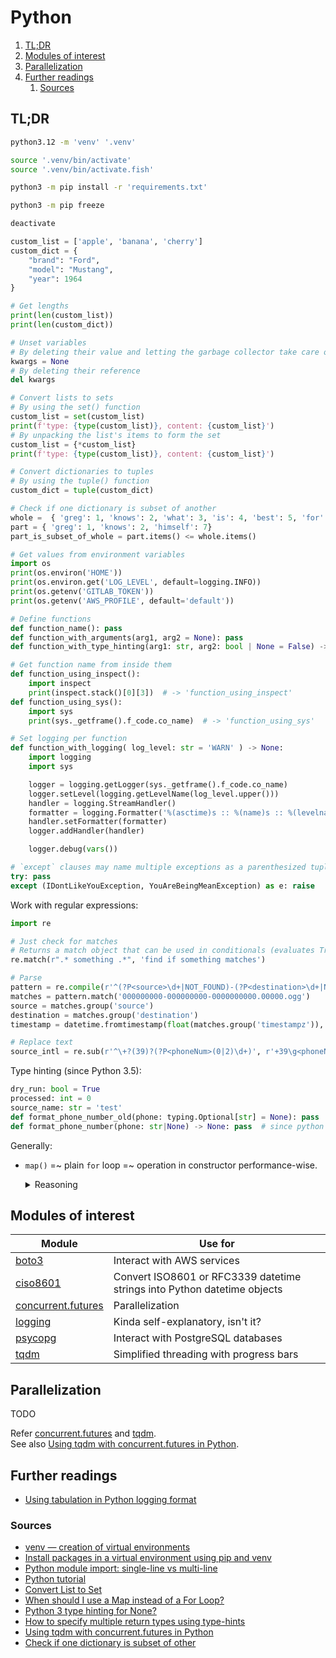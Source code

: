 # Python

1. [TL;DR](#tldr)
1. [Modules of interest](#modules-of-interest)
1. [Parallelization](#parallelization)
1. [Further readings](#further-readings)
   1. [Sources](#sources)

## TL;DR

```sh
python3.12 -m 'venv' '.venv'

source '.venv/bin/activate'
source '.venv/bin/activate.fish'

python3 -m pip install -r 'requirements.txt'

python3 -m pip freeze

deactivate
```

```py
custom_list = ['apple', 'banana', 'cherry']
custom_dict = {
    "brand": "Ford",
    "model": "Mustang",
    "year": 1964
}

# Get lengths
print(len(custom_list))
print(len(custom_dict))

# Unset variables
# By deleting their value and letting the garbage collector take care of it
kwargs = None
# By deleting their reference
del kwargs

# Convert lists to sets
# By using the set() function
custom_list = set(custom_list)
print(f'type: {type(custom_list)}, content: {custom_list}')
# By unpacking the list's items to form the set
custom_list = {*custom_list}
print(f'type: {type(custom_list)}, content: {custom_list}')

# Convert dictionaries to tuples
# By using the tuple() function
custom_dict = tuple(custom_dict)

# Check if one dictionary is subset of another
whole =  { 'greg': 1, 'knows': 2, 'what': 3, 'is': 4, 'best': 5, 'for': 6, 'himself': 7 }
part = { 'greg': 1, 'knows': 2, 'himself': 7}
part_is_subset_of_whole = part.items() <= whole.items()

# Get values from environment variables
import os
print(os.environ('HOME'))
print(os.environ.get('LOG_LEVEL', default=logging.INFO))
print(os.getenv('GITLAB_TOKEN'))
print(os.getenv('AWS_PROFILE', default='default'))

# Define functions
def function_name(): pass
def function_with_arguments(arg1, arg2 = None): pass
def function_with_type_hinting(arg1: str, arg2: bool | None = False) -> str | None: pass  # from 3.10

# Get function name from inside them
def function_using_inspect():
    import inspect
    print(inspect.stack()[0][3])  # -> 'function_using_inspect'
def function_using_sys():
    import sys
    print(sys._getframe().f_code.co_name)  # -> 'function_using_sys'

# Set logging per function
def function_with_logging( log_level: str = 'WARN' ) -> None:
    import logging
    import sys

    logger = logging.getLogger(sys._getframe().f_code.co_name)
    logger.setLevel(logging.getLevelName(log_level.upper()))
    handler = logging.StreamHandler()
    formatter = logging.Formatter('%(asctime)s :: %(name)s :: %(levelname)s :: %(message)s')
    handler.setFormatter(formatter)
    logger.addHandler(handler)

    logger.debug(vars())

# `except` clauses may name multiple exceptions as a parenthesized tuple
try: pass
except (IDontLikeYouException, YouAreBeingMeanException) as e: raise
```

Work with regular expressions:

```py
import re

# Just check for matches
# Returns a match object that can be used in conditionals (evaluates True if matched)
re.match(r".* something .*", 'find if something matches')

# Parse
pattern = re.compile(r'^(?P<source>\d+|NOT_FOUND)-(?P<destination>\d+|NOT_FOUND)-(?P<timestampz>\d+(.\d+)?).ogg$')
matches = pattern.match('000000000-000000000-0000000000.00000.ogg')
source = matches.group('source')
destination = matches.group('destination')
timestamp = datetime.fromtimestamp(float(matches.group('timestampz')), timezone.utc)

# Replace text
source_intl = re.sub(r'^\+?(39)?(?P<phoneNum>(0|2)\d+)', r'+39\g<phoneNum>', source) if source is not None else source
```

Type hinting (since Python 3.5):

```py
dry_run: bool = True
processed: int = 0
source_name: str = 'test'
def format_phone_number_old(phone: typing.Optional[str] = None): pass  # python 3.5 to 3.10
def format_phone_number(phone: str|None) -> None: pass  # since python 3.10
```

Generally:

- `map()` =~ plain `for` loop =~ operation in constructor performance-wise.

  <details>
    <summary>Reasoning</summary>

  See [When should I use a Map instead of a For Loop?].

  ```sh
  # tested with 3.11 and 3.12
  $ python3 'experiments/performance-measuring.py'
  plain for loop: 2.755201207997743
  list constructor: 2.8492380419920664
  map: 2.7811154999944847
  ```

  </details>

## Modules of interest

| Module               | Use for                                                                  |
| -------------------- | ------------------------------------------------------------------------ |
| [boto3]              | Interact with AWS services                                               |
| [ciso8601]           | Convert ISO8601 or RFC3339 datetime strings into Python datetime objects |
| [concurrent.futures] | Parallelization                                                          |
| [logging]            | Kinda self-explanatory, isn't it?                                        |
| [psycopg]            | Interact with PostgreSQL databases                                       |
| [tqdm]               | Simplified threading with progress bars                                  |

## Parallelization

TODO

Refer [concurrent.futures] and [tqdm].<br/>
See also [Using tqdm with concurrent.futures in Python].

## Further readings

- [Using tabulation in Python logging format]

### Sources

- [venv — creation of virtual environments]
- [Install packages in a virtual environment using pip and venv]
- [Python module import: single-line vs multi-line]
- [Python tutorial]
- [Convert List to Set]
- [When should I use a Map instead of a For Loop?]
- [Python 3 type hinting for None?]
- [How to specify multiple return types using type-hints]
- [Using tqdm with concurrent.futures in Python]
- [Check if one dictionary is subset of other]

<!--
  Reference
  ═╬═Time══
  -->

<!-- Upstream -->
[install packages in a virtual environment using pip and venv]: https://packaging.python.org/en/latest/guides/installing-using-pip-and-virtual-environments/
[venv — creation of virtual environments]: https://docs.python.org/3/library/venv.html

<!-- Others -->
[boto3]: https://boto3.amazonaws.com/v1/documentation/api/latest/index.html
[check if one dictionary is subset of other]: https://www.geeksforgeeks.org/python-check-if-one-dictionary-is-subset-of-other/
[ciso8601]: https://pypi.org/project/ciso8601/
[concurrent.futures]: https://docs.python.org/3/library/concurrent.futures.html
[convert list to set]: https://pythonexamples.org/python-convert-list-to-set/
[how to specify multiple return types using type-hints]: https://stackoverflow.com/questions/33945261/how-to-specify-multiple-return-types-using-type-hints
[logging]: https://docs.python.org/3/library/logging.html
[psycopg]: https://www.psycopg.org/
[python 3 type hinting for none?]: https://stackoverflow.com/questions/19202633/python-3-type-hinting-for-none
[python module import: single-line vs multi-line]: https://stackoverflow.com/questions/15011367/python-module-import-single-line-vs-multi-line
[python tutorial]: https://www.w3schools.com/python
[tqdm]: https://tqdm.github.io/
[using tabulation in python logging format]: https://stackoverflow.com/questions/2777169/using-tabulation-in-python-logging-format#26145642
[using tqdm with concurrent.futures in python]: https://rednafi.com/python/tqdm_progressbar_with_concurrent_futures/
[when should i use a map instead of a for loop?]: https://stackoverflow.com/questions/1975250/when-should-i-use-a-map-instead-of-a-for-loop
